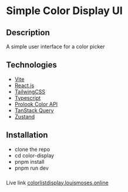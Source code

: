 # Simple Color Display UI

## Description

A simple user interface for a color picker

## Technologies

-   [Vite](https://vite.dev/guide/)
-   [React.js](https://react.dev/)
-   [TailwingCSS](https://tailwindcss.com/)
-   [Typescript](https://www.typescriptlang.org/)
-   [Prolook Color API](https://api.prolook.com/api/colors/prolook)
-   [TanStack Query](https://tanstack.com/query/v3)
-   [Zustand](https://zustand.docs.pmnd.rs/getting-started/introduction)

## Installation

-   clone the repo
-   cd color-display
-   pnpm install
-   pnpm run dev

###

Live link
[colorlistdisplay.louismoses.online](https://colorlistdisplay.louismoses.online/)
